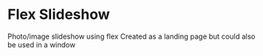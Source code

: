 # Flex Slideshow
Photo/image slideshow using flex
Created as a landing page but could also be used in a window
